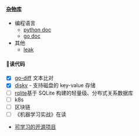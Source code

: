 #### [杂物库](https://github.com/7134g/m_troops)

- 编程语言
  - [python doc](https://github.com/7134g/m_troops/blob/master/py/README.md)
  - [go doc](https://github.com/7134g/m_troops/blob/master/go/README.md)
- 其他
  - [leak](https://github.com/7134g/m_troops/tree/master/loophole)

#### 🌱读代码
- [x] [go-diff](https://github.com/sergi/go-diff) 文本比对
- [x] [diskv](https://link.zhihu.com/?target=https%3A//github.com/peterbourgon/diskv) - 支持磁盘的 key-value 存储
- [ ] [rqlite](https://link.zhihu.com/?target=https%3A//github.com/rqlite/rqlite)基于 SQLite 构建的轻量级、分布式关系数据库
- [ ] k8s
- [ ] 区块链
- [ ] 《机器学习实战》在读

- [可学习的开源项目](https://github.com/gostor/awesome-go-storage/blob/master/README.md)




<!--
**7134g/7134g** is a ✨ _special_ ✨ repository because its `README.md` (this file) appears on your GitHub profile.

Here are some ideas to get you started:

- 🔭 I’m currently working on ...
- 🌱 I’m currently learning ...
- 👯 I’m looking to collaborate on ...
- 🤔 I’m looking for help with ...
- 💬 Ask me about ...
- 📫 How to reach me: ...
- 😄 Pronouns: ...
- ⚡ Fun fact: ...
-->
